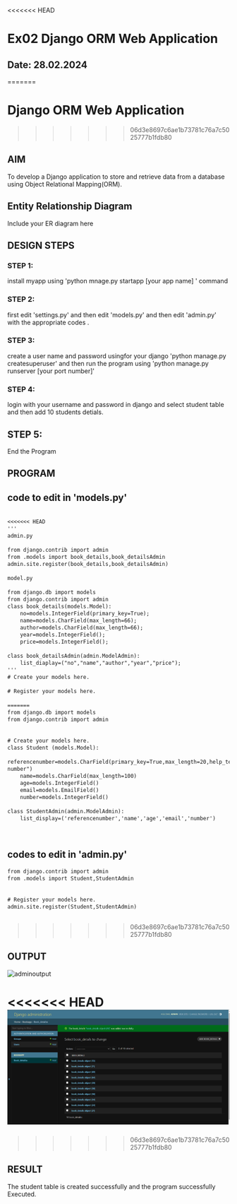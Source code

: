 <<<<<<< HEAD
# Ex02 Django ORM Web Application
## Date: 28.02.2024
=======
# Django ORM Web Application
>>>>>>> 06d3e8697c6ae1b73781c76a7c5025777b1fdb80

## AIM
To develop a Django application to store and retrieve data from a database using Object Relational Mapping(ORM).

## Entity Relationship Diagram

Include your ER diagram here

## DESIGN STEPS

### STEP 1:
install myapp using 'python mnage.py startapp [your app name] ' command 

### STEP 2:
first edit 'settings.py' and then edit 'models.py' and then edit 'admin.py' with the appropriate codes .

### STEP 3:
create a user name and password usingfor your django  'python manage.py createsuperuser'
and then run the program using 'python manage.py runserver [your port number]'
### STEP 4:
login with your username and password in django and select student table and then add 10 students detials.
## STEP 5:
End the Program
## PROGRAM
## code to edit in 'models.py'
```

<<<<<<< HEAD
'''
admin.py 

from django.contrib import admin
from .models import book_details,book_detailsAdmin
admin.site.register(book_details,book_detailsAdmin)

model.py

from django.db import models
from django.contrib import admin
class book_details(models.Model):
    no=models.IntegerField(primary_key=True);
    name=models.CharField(max_length=66);
    author=models.CharField(max_length=66);
    year=models.IntegerField();
    price=models.IntegerField();

class book_detailsAdmin(admin.ModelAdmin):
    list_diaplay=("no","name","author","year","price");
'''
# Create your models here.

# Register your models here.

=======
from django.db import models
from django.contrib import admin


# Create your models here.
class Student (models.Model):
    referencenumber=models.CharField(primary_key=True,max_length=20,help_text="reference number")
    name=models.CharField(max_length=100)
    age=models.IntegerField()
    email=models.EmailField()
    number=models.IntegerField()

class StudentAdmin(admin.ModelAdmin):
    list_display=('referencenumber','name','age','email','number')



```
## codes to edit in 'admin.py'
```
from django.contrib import admin
from .models import Student,StudentAdmin


# Register your models here.
admin.site.register(Student,StudentAdmin)


```
>>>>>>> 06d3e8697c6ae1b73781c76a7c5025777b1fdb80

## OUTPUT
![adminoutput](https://github.com/Kishorerz/django_orm_app/assets/144451216/b15647e6-b985-463d-b534-7e5895831124)


<<<<<<< HEAD
![alt text](<Screenshot 2024-03-07 201014.png>)
=======
>>>>>>> 06d3e8697c6ae1b73781c76a7c5025777b1fdb80


## RESULT
The student table is created successfully and the program successfully Executed.
